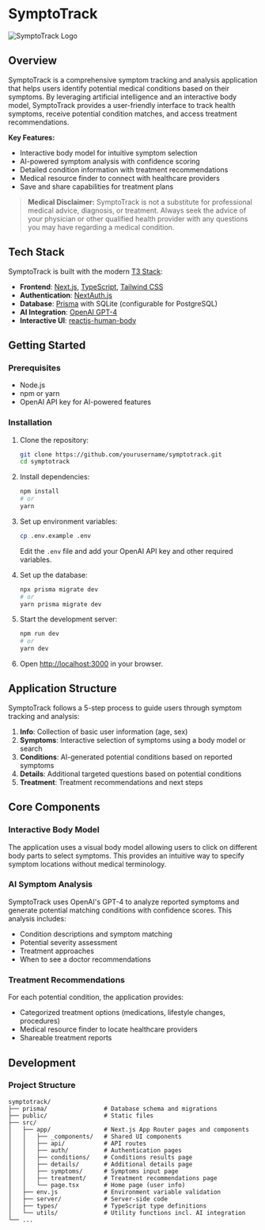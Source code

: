 # SymptoTrack

![SymptoTrack Logo](public/images/readme-banner.png)

## Overview

SymptoTrack is a comprehensive symptom tracking and analysis application that helps users identify potential medical conditions based on their symptoms. By leveraging artificial intelligence and an interactive body model, SymptoTrack provides a user-friendly interface to track health symptoms, receive potential condition matches, and access treatment recommendations.

**Key Features:**
- Interactive body model for intuitive symptom selection
- AI-powered symptom analysis with confidence scoring
- Detailed condition information with treatment recommendations
- Medical resource finder to connect with healthcare providers
- Save and share capabilities for treatment plans

> **Medical Disclaimer:** SymptoTrack is not a substitute for professional medical advice, diagnosis, or treatment. Always seek the advice of your physician or other qualified health provider with any questions you may have regarding a medical condition.

## Tech Stack

SymptoTrack is built with the modern [T3 Stack](https://create.t3.gg/):

- **Frontend**: [Next.js](https://nextjs.org), [TypeScript](https://www.typescriptlang.org), [Tailwind CSS](https://tailwindcss.com)
- **Authentication**: [NextAuth.js](https://next-auth.js.org)
- **Database**: [Prisma](https://prisma.io) with SQLite (configurable for PostgreSQL)
- **AI Integration**: [OpenAI GPT-4](https://openai.com/gpt-4)
- **Interactive UI**: [reactjs-human-body](https://www.npmjs.com/package/reactjs-human-body)

## Getting Started

### Prerequisites

- Node.js 
- npm or yarn
- OpenAI API key for AI-powered features

### Installation

1. Clone the repository:
   ```bash
   git clone https://github.com/yourusername/symptotrack.git
   cd symptotrack
   ```

2. Install dependencies:
   ```bash
   npm install
   # or
   yarn
   ```

3. Set up environment variables:
   ```bash
   cp .env.example .env
   ```
   
   Edit the `.env` file and add your OpenAI API key and other required variables.

4. Set up the database:
   ```bash
   npx prisma migrate dev
   # or
   yarn prisma migrate dev
   ```

5. Start the development server:
   ```bash
   npm run dev
   # or
   yarn dev
   ```

6. Open [http://localhost:3000](http://localhost:3000) in your browser.

## Application Structure

SymptoTrack follows a 5-step process to guide users through symptom tracking and analysis:

1. **Info**: Collection of basic user information (age, sex)
2. **Symptoms**: Interactive selection of symptoms using a body model or search
3. **Conditions**: AI-generated potential conditions based on reported symptoms
4. **Details**: Additional targeted questions based on potential conditions
5. **Treatment**: Treatment recommendations and next steps

## Core Components

### Interactive Body Model

The application uses a visual body model allowing users to click on different body parts to select symptoms. This provides an intuitive way to specify symptom locations without medical terminology.

### AI Symptom Analysis

SymptoTrack uses OpenAI's GPT-4 to analyze reported symptoms and generate potential matching conditions with confidence scores. This analysis includes:

- Condition descriptions and symptom matching
- Potential severity assessment
- Treatment approaches
- When to see a doctor recommendations

### Treatment Recommendations

For each potential condition, the application provides:

- Categorized treatment options (medications, lifestyle changes, procedures)
- Medical resource finder to locate healthcare providers
- Shareable treatment reports

## Development

### Project Structure

```
symptotrack/
├── prisma/                # Database schema and migrations
├── public/                # Static files
├── src/
│   ├── app/               # Next.js App Router pages and components
│   │   ├── _components/   # Shared UI components
│   │   ├── api/           # API routes
│   │   ├── auth/          # Authentication pages
│   │   ├── conditions/    # Conditions results page
│   │   ├── details/       # Additional details page
│   │   ├── symptoms/      # Symptoms input page
│   │   ├── treatment/     # Treatment recommendations page
│   │   └── page.tsx       # Home page (user info)
│   ├── env.js             # Environment variable validation
│   ├── server/            # Server-side code
│   ├── types/             # TypeScript type definitions
│   └── utils/             # Utility functions incl. AI integration
└── ...
```



